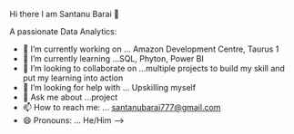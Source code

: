 Hi there I am Santanu Barai 👋
 
A passionate Data Analytics:

- 🔭 I’m currently working on ... Amazon Development Centre, Taurus 1
- 🌱 I’m currently learning ...SQL, Phyton, Power BI
- 👯 I’m looking to collaborate on ...multiple projects to build my skill and put my learning into action
- 🤔 I’m looking for help with ... Upskilling myself
- 💬 Ask me about ...project 
- 📫 How to reach me: ... santanubarai777@gmail.com
- 😄 Pronouns: ... He/Him
-->
